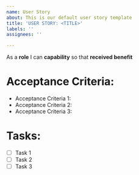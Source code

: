 ```yaml
---
name: User Story
about: This is our default user story template
title: 'USER STORY: <TITLE>'
labels: ''
assignees: ''

---
```


As a **role** I can **capability** so that **received benefit**

# Acceptance Criteria:
- Acceptance Criteria 1:
- Acceptance Criteria 2:
- Acceptance Criteria 3:

# Tasks:
- [ ] Task 1
- [ ] Task 2
- [ ] Task 3
